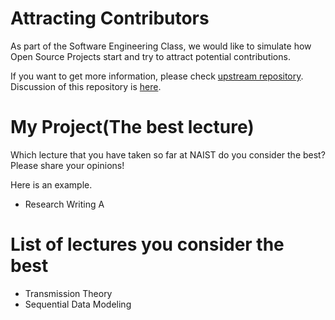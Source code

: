 # Attracting Contributors
As part of the Software Engineering Class, we would like to simulate how Open Source Projects start and try to attract potential contributions.

If you want to get more information, please check [upstream repository](https://github.com/NAIST-SE/AttractingContributors).
Discussion of this repository is [here](https://github.com/NAIST-SE/AttractingContributors/discussions/862).

# My Project(The best lecture)
Which lecture that you have taken so far at NAIST do you consider the best? Please share your opinions!

Here is an example.
- Research Writing A

# List of lectures you consider the best
- Transmission Theory
- Sequential Data Modeling

